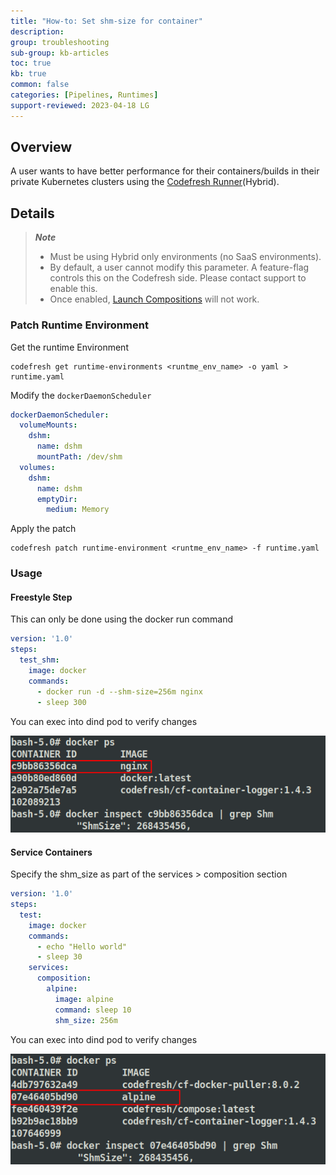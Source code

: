 ```yaml
---
title: "How-to: Set shm-size for container"
description: 
group: troubleshooting
sub-group: kb-articles
toc: true
kb: true
common: false
categories: [Pipelines, Runtimes]
support-reviewed: 2023-04-18 LG
---
```


## Overview

A user wants to have better performance for their containers/builds in their private Kubernetes clusters using the [Codefresh Runner]({{site.baseurl}}/docs/installation/codefresh-runner/)(Hybrid).

## Details

>_**Note**_
>
>* Must be using Hybrid only environments (no SaaS environments).
>* By default, a user cannot modify this parameter. A feature-flag controls this on the Codefresh side. Please contact support to enable this.
>* Once enabled, [Launch Compositions]({{site.baseurl}}/docs/pipelines/steps/launch-composition/) will not work.

### Patch Runtime Environment

Get the runtime Environment

```shell
codefresh get runtime-environments <runtme_env_name> -o yaml > runtime.yaml
```

Modify the `dockerDaemonScheduler`

```yaml
dockerDaemonScheduler:
  volumeMounts:
    dshm:
      name: dshm
      mountPath: /dev/shm
  volumes:
    dshm:
      name: dshm
      emptyDir:
        medium: Memory
```

Apply the patch

```shell
codefresh patch runtime-environment <runtme_env_name> -f runtime.yaml        
```

### Usage

#### **Freestyle Step**

This can only be done using the docker run command

```yaml
version: '1.0'
steps:
  test_shm:
    image: docker
    commands:
      - docker run -d --shm-size=256m nginx
      - sleep 300
```

You can exec into dind pod to verify changes

![shm-size in freestyle step](/images/troubleshooting/shm-size-freestyle.png)

#### **Service Containers**

Specify the shm_size as part of the services > composition section

```yaml
version: '1.0'
steps:  
  test:
    image: docker
    commands:
      - echo "Hello world"
      - sleep 30
    services:
      composition:
        alpine:
          image: alpine
          command: sleep 10
          shm_size: 256m
```

You can exec into dind pod to verify changes

![shm-size in service container](/images/troubleshooting/shm-size-service-container.png)
